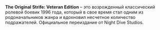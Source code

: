 **The Original Strife: Veteran Edition** – это возрожденный классический ролевой боевик 1996 года, который в свое время стал одним из родоначальников жанра и вдохновил несчетное количество подражателей. Официальное переиздание от Night Dive Studios.